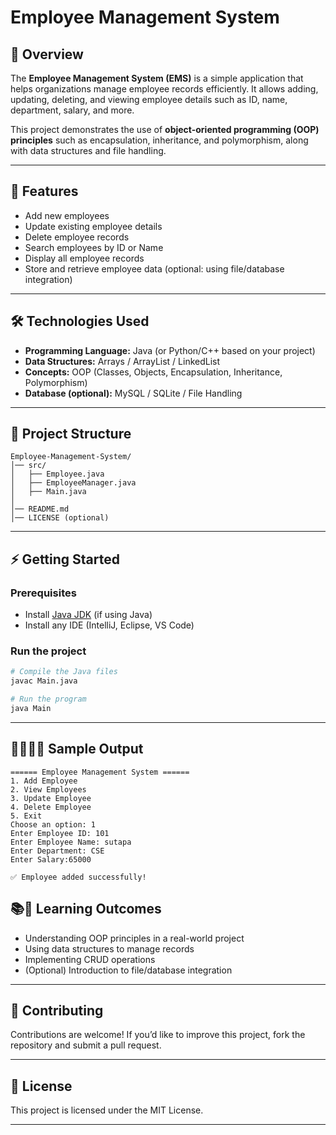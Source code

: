 # Employee Management System

## 📌 Overview

The **Employee Management System (EMS)** is a simple application that helps organizations manage employee records efficiently. It allows adding, updating, deleting, and viewing employee details such as ID, name, department, salary, and more.

This project demonstrates the use of **object-oriented programming (OOP) principles** such as encapsulation, inheritance, and polymorphism, along with data structures and file handling.

---

## 🚀 Features

* Add new employees
* Update existing employee details
* Delete employee records
* Search employees by ID or Name
* Display all employee records
* Store and retrieve employee data (optional: using file/database integration)

---

## 🛠️ Technologies Used

* **Programming Language:** Java (or Python/C++ based on your project)
* **Data Structures:** Arrays / ArrayList / LinkedList
* **Concepts:** OOP (Classes, Objects, Encapsulation, Inheritance, Polymorphism)
* **Database (optional):** MySQL / SQLite / File Handling

---

## 📂 Project Structure

```
Employee-Management-System/
│── src/
│   ├── Employee.java
│   ├── EmployeeManager.java
│   ├── Main.java
│
│── README.md
│── LICENSE (optional)
```

---

## ⚡ Getting Started

### Prerequisites

* Install [Java JDK](https://www.oracle.com/java/technologies/javase-downloads.html) (if using Java)
* Install any IDE (IntelliJ, Eclipse, VS Code)

### Run the project

```bash
# Compile the Java files
javac Main.java

# Run the program
java Main
```

---

## 💁🏻‍♀️📸 Sample Output

```
====== Employee Management System ======
1. Add Employee
2. View Employees
3. Update Employee
4. Delete Employee
5. Exit
Choose an option: 1
Enter Employee ID: 101
Enter Employee Name: sutapa
Enter Department: CSE
Enter Salary:65000 

✅ Employee added successfully!

```


## 📚📖 Learning Outcomes

* Understanding OOP principles in a real-world project
* Using data structures to manage records
* Implementing CRUD operations
* (Optional) Introduction to file/database integration

---

## 🤝 Contributing

Contributions are welcome! If you’d like to improve this project, fork the repository and submit a pull request.

---

## 📜 License

This project is licensed under the MIT License.

---

